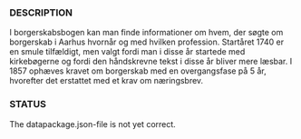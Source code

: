 ### DESCRIPTION
I borgerskabsbogen kan man finde informationer om hvem, der søgte om borgerskab i Aarhus hvornår og med hvilken profession. Startåret 1740 er en smule tilfældigt, men valgt fordi man i disse år startede med kirkebøgerne og fordi den håndskrevne tekst i disse år bliver mere læsbar. I 1857 ophæves kravet om borgerskab med en overgangsfase på 5 år, hvorefter det erstattet med et krav om næringsbrev. 

### STATUS
The datapackage.json-file is not yet correct.

